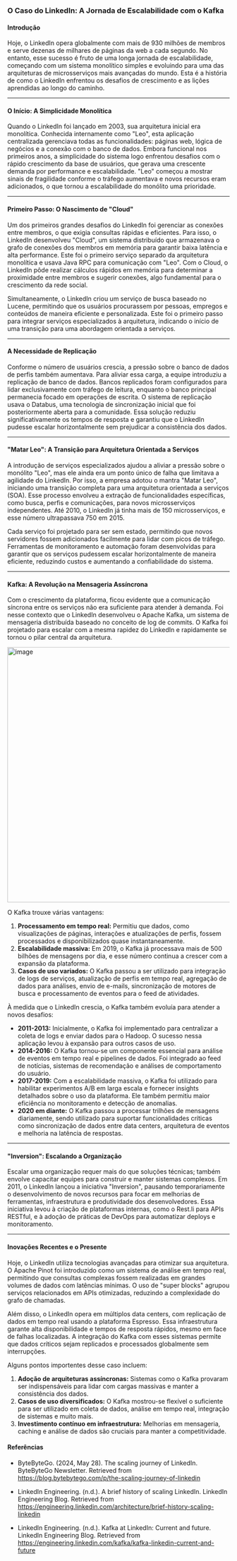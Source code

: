 ### O Caso do LinkedIn: A Jornada de Escalabilidade com o Kafka

#### Introdução
Hoje, o LinkedIn opera globalmente com mais de 930 milhões de membros e serve dezenas de milhares de páginas da web a cada segundo. No entanto, esse sucesso é fruto de uma longa jornada de escalabilidade, começando com um sistema monolítico simples e evoluindo para uma das arquiteturas de microsserviços mais avançadas do mundo. Esta é a história de como o LinkedIn enfrentou os desafios de crescimento e as lições aprendidas ao longo do caminho.

---

#### O Início: A Simplicidade Monolítica
Quando o LinkedIn foi lançado em 2003, sua arquitetura inicial era monolítica. Conhecida internamente como "Leo", esta aplicação centralizada gerenciava todas as funcionalidades: páginas web, lógica de negócios e a conexão com o banco de dados. Embora funcional nos primeiros anos, a simplicidade do sistema logo enfrentou desafios com o rápido crescimento da base de usuários, que gerava uma crescente demanda por performance e escalabilidade. "Leo" começou a mostrar sinais de fragilidade conforme o tráfego aumentava e novos recursos eram adicionados, o que tornou a escalabilidade do monólito uma prioridade.

---

#### Primeiro Passo: O Nascimento de "Cloud"
Um dos primeiros grandes desafios do LinkedIn foi gerenciar as conexões entre membros, o que exigia consultas rápidas e eficientes. Para isso, o LinkedIn desenvolveu "Cloud", um sistema distribuído que armazenava o grafo de conexões dos membros em memória para garantir baixa latência e alta performance. Este foi o primeiro serviço separado da arquitetura monolítica e usava Java RPC para comunicação com "Leo". Com o Cloud, o LinkedIn pôde realizar cálculos rápidos em memória para determinar a proximidade entre membros e sugerir conexões, algo fundamental para o crescimento da rede social.

Simultaneamente, o LinkedIn criou um serviço de busca baseado no Lucene, permitindo que os usuários procurassem por pessoas, empregos e conteúdos de maneira eficiente e personalizada. Este foi o primeiro passo para integrar serviços especializados à arquitetura, indicando o início de uma transição para uma abordagem orientada a serviços.

---

#### A Necessidade de Replicação
Conforme o número de usuários crescia, a pressão sobre o banco de dados de perfis também aumentava. Para aliviar essa carga, a equipe introduziu a replicação de banco de dados. Bancos replicados foram configurados para lidar exclusivamente com tráfego de leitura, enquanto o banco principal permanecia focado em operações de escrita. O sistema de replicação usava o Databus, uma tecnologia de sincronização inicial que foi posteriormente aberta para a comunidade. Essa solução reduziu significativamente os tempos de resposta e garantiu que o LinkedIn pudesse escalar horizontalmente sem prejudicar a consistência dos dados.

---

#### "Matar Leo": A Transição para Arquitetura Orientada a Serviços
A introdução de serviços especializados ajudou a aliviar a pressão sobre o monólito "Leo", mas ele ainda era um ponto único de falha que limitava a agilidade do LinkedIn. Por isso, a empresa adotou o mantra "Matar Leo", iniciando uma transição completa para uma arquitetura orientada a serviços (SOA). Esse processo envolveu a extração de funcionalidades específicas, como busca, perfis e comunicações, para novos microsserviços independentes. Até 2010, o LinkedIn já tinha mais de 150 microsserviços, e esse número ultrapassava 750 em 2015.

Cada serviço foi projetado para ser sem estado, permitindo que novos servidores fossem adicionados facilmente para lidar com picos de tráfego. Ferramentas de monitoramento e automação foram desenvolvidas para garantir que os serviços pudessem escalar horizontalmente de maneira eficiente, reduzindo custos e aumentando a confiabilidade do sistema.

---

#### Kafka: A Revolução na Mensageria Assíncrona
Com o crescimento da plataforma, ficou evidente que a comunicação síncrona entre os serviços não era suficiente para atender à demanda. Foi nesse contexto que o LinkedIn desenvolveu o Apache Kafka, um sistema de mensageria distribuída baseado no conceito de log de commits. O Kafka foi projetado para escalar com a mesma rapidez do LinkedIn e rapidamente se tornou o pilar central da arquitetura.

<img width="579" alt="image" src="https://github.com/user-attachments/assets/98de2dc5-43be-4997-a9d1-950f77c5c43e" />


O Kafka trouxe várias vantagens:

1. **Processamento em tempo real:** Permitiu que dados, como visualizações de páginas, interações e atualizações de perfis, fossem processados e disponibilizados quase instantaneamente.
2. **Escalabilidade massiva:** Em 2019, o Kafka já processava mais de 500 bilhões de mensagens por dia, e esse número continua a crescer com a expansão da plataforma.
3. **Casos de uso variados:** O Kafka passou a ser utilizado para integração de logs de serviços, atualização de perfis em tempo real, agregação de dados para análises, envio de e-mails, sincronização de motores de busca e processamento de eventos para o feed de atividades.

À medida que o LinkedIn crescia, o Kafka também evoluía para atender a novos desafios:

- **2011-2013:** Inicialmente, o Kafka foi implementado para centralizar a coleta de logs e enviar dados para o Hadoop. O sucesso nessa aplicação levou à expansão para outros casos de uso.
- **2014-2016:** O Kafka tornou-se um componente essencial para análise de eventos em tempo real e pipelines de dados. Foi integrado ao feed de notícias, sistemas de recomendação e análises de comportamento do usuário.
- **2017-2019:** Com a escalabilidade massiva, o Kafka foi utilizado para habilitar experimentos A/B em larga escala e fornecer insights detalhados sobre o uso da plataforma. Ele também permitiu maior eficiência no monitoramento e detecção de anomalias.
- **2020 em diante:** O Kafka passou a processar trilhões de mensagens diariamente, sendo utilizado para suportar funcionalidades críticas como sincronização de dados entre data centers, arquitetura de eventos e melhoria na latência de respostas.

---

#### "Inversion": Escalando a Organização
Escalar uma organização requer mais do que soluções técnicas; também envolve capacitar equipes para construir e manter sistemas complexos. Em 2011, o LinkedIn lançou a iniciativa "Inversion", pausando temporariamente o desenvolvimento de novos recursos para focar em melhorias de ferramentas, infraestrutura e produtividade dos desenvolvedores. Essa iniciativa levou à criação de plataformas internas, como o Rest.li para APIs RESTful, e à adoção de práticas de DevOps para automatizar deploys e monitoramento.

---

#### Inovações Recentes e o Presente
Hoje, o LinkedIn utiliza tecnologias avançadas para otimizar sua arquitetura. O Apache Pinot foi introduzido como um sistema de análise em tempo real, permitindo que consultas complexas fossem realizadas em grandes volumes de dados com latências mínimas. O uso de "super blocks" agrupou serviços relacionados em APIs otimizadas, reduzindo a complexidade do grafo de chamadas.

Além disso, o LinkedIn opera em múltiplos data centers, com replicação de dados em tempo real usando a plataforma Espresso. Essa infraestrutura garante alta disponibilidade e tempos de resposta rápidos, mesmo em face de falhas localizadas. A integração do Kafka com esses sistemas permite que dados críticos sejam replicados e processados globalmente sem interrupções.

Alguns pontos importentes desse caso incluem:

1. **Adoção de arquiteturas assíncronas:** Sistemas como o Kafka provaram ser indispensáveis para lidar com cargas massivas e manter a consistência dos dados.
2. **Casos de uso diversificados:** O Kafka mostrou-se flexível o suficiente para ser utilizado em coleta de dados, análise em tempo real, integração de sistemas e muito mais.
3. **Investimento contínuo em infraestrutura:** Melhorias em mensageria, caching e análise de dados são cruciais para manter a competitividade.

#### Referências

* ByteByteGo. (2024, May 28). The scaling journey of LinkedIn. ByteByteGo Newsletter. Retrieved from https://blog.bytebytego.com/p/the-scaling-journey-of-linkedin

* LinkedIn Engineering. (n.d.). A brief history of scaling LinkedIn. LinkedIn Engineering Blog. Retrieved from https://engineering.linkedin.com/architecture/brief-history-scaling-linkedin

* LinkedIn Engineering. (n.d.). Kafka at LinkedIn: Current and future. LinkedIn Engineering Blog. Retrieved from https://engineering.linkedin.com/kafka/kafka-linkedin-current-and-future
